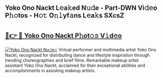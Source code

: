## Yoko Ono Nackt L𝚎a𝚔ed N𝚞𝚍e - Part-DWN Vi𝚍𝚎o P𝚑𝚘tos - H𝚘𝚝 O𝚗𝚕yf𝚊ns L𝚎a𝚔s SXcsZ

# <h2><a href="http://kfdn9h.oniu.top/?m=Yoko+Ono+Nackt">🔗👉 🔴 Yoko Ono Nackt P𝚑ot𝚘𝚜 V𝚒d𝚎o</a></h2>

[![Yoko Ono Nackt Nu𝚍e𝚜](https://i.imgur.com/0qMVB7G.gif)](http://kfdn9h.oniu.top/?m=Yoko+Ono+Nackt)
Virtual performer and multimedia artist Yoko Ono Nackt, recognized for distributing dance and lifestyle inspiration through trending choreographies and brief films. Remarkable makeup artist assistant Yoko Ono Nackt, acclaimed for their exceptional abilities and accomplishments in assisting makeup artists.  
